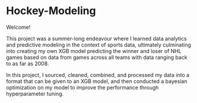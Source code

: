 # Hockey-Modeling

Welcome!

This project was a summer-long endeavour where I learned data analytics and predictive modeling in the context of sports data, ultimately culminating into creating my own XGB model predicting the winner and loser of NHL games based on data from games across all teams with data ranging back to as far as 2008. 

In this project, I sourced, cleaned, combined, and processed my data into a format that can be given to an XGB model, and then conducted a bayesian optimization on my model to improve the performance through hyperparameter tuning.
